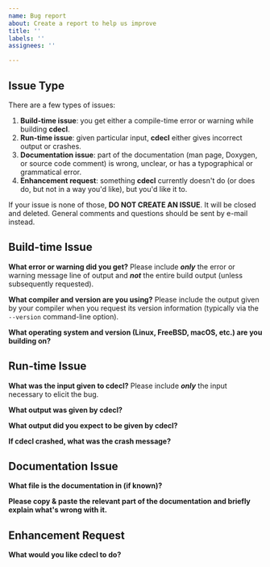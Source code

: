 ```yaml
---
name: Bug report
about: Create a report to help us improve
title: ''
labels: ''
assignees: ''

---
```


## Issue Type

There are a few types of issues:

1. **Build-time issue**: you get either a compile-time error or warning while building **cdecl**.
2. **Run-time issue**: given particular input, **cdecl** either gives incorrect output or crashes.
3. **Documentation issue**: part of the documentation (man page, Doxygen, or source code comment) is wrong, unclear, or has a typographical or grammatical error.
4. **Enhancement request**: something **cdecl** currently doesn't do (or does do, but not in a way you'd like), but you'd like it to.

If your issue is none of those, **DO NOT CREATE AN ISSUE**. It will be closed and deleted. General comments and questions should be sent by e-mail instead.

## Build-time Issue

**What error or warning did you get?**
Please include **_only_** the error or warning message line of output and **_not_** the entire build output (unless subsequently requested).

**What compiler and version are you using?**
Please include the output given by your compiler when you request its version information (typically via the `--version` command-line option).

**What operating system and version (Linux, FreeBSD, macOS, etc.) are you building on?**

## Run-time Issue

**What was the input given to cdecl?**
Please include **_only_** the input necessary to elicit the bug.

**What output was given by cdecl?**

**What output did you expect to be given by cdecl?**

**If cdecl crashed, what was the crash message?**


## Documentation Issue

**What file is the documentation in (if known)?**

**Please copy & paste the relevant part of the documentation and briefly explain what's wrong with it.**


## Enhancement Request

**What would you like **cdecl** to do?**
